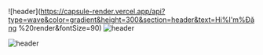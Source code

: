 

![header](https://capsule-render.vercel.app/api?type=wave&color=gradient&height=300&section=header&text=Hi%I'm%Đăng %20render&fontSize=90)
![header](https://capsule-render.vercel.app/api?height=400&text=Hello%20World!&desc=Hello%20capsule%20render)



![header](https://capsule-render.vercel.app/api?type=wave&color=gradient&height=300&section=footer&text=capsule%20render&fontSize=90)
